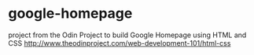 # google-homepage
project from the Odin Project to build Google Homepage using HTML and CSS
http://www.theodinproject.com/web-development-101/html-css